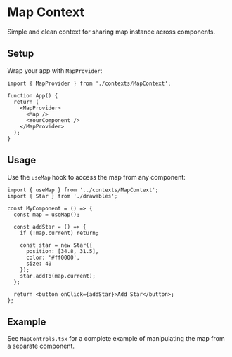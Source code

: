 # Map Context

Simple and clean context for sharing map instance across components.

## Setup

Wrap your app with `MapProvider`:

```tsx
import { MapProvider } from './contexts/MapContext';

function App() {
  return (
    <MapProvider>
      <Map />
      <YourComponent />
    </MapProvider>
  );
}
```

## Usage

Use the `useMap` hook to access the map from any component:

```tsx
import { useMap } from '../contexts/MapContext';
import { Star } from './drawables';

const MyComponent = () => {
  const map = useMap();

  const addStar = () => {
    if (!map.current) return;

    const star = new Star({
      position: [34.8, 31.5],
      color: '#ff0000',
      size: 40
    });
    star.addTo(map.current);
  };

  return <button onClick={addStar}>Add Star</button>;
};
```

## Example

See `MapControls.tsx` for a complete example of manipulating the map from a separate component.

